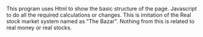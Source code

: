 This program uses Html to show the basic structure of the page. Javascript to do all the required calculations or changes. 
This is imitation of the Real stock market system named as "The Bazar". Nothing from this is related to real money or real stocks.
